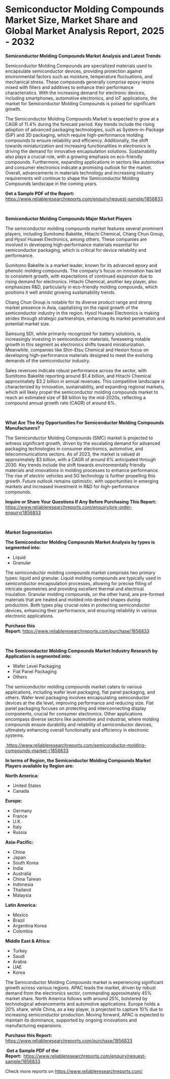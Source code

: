 <p><h1>Semiconductor Molding Compounds Market Size, Market Share and Global Market Analysis Report, 2025 - 2032</h1></p><p><strong>Semiconductor Molding Compounds Market Analysis and Latest Trends</strong></p>
<p><p>Semiconductor Molding Compounds are specialized materials used to encapsulate semiconductor devices, providing protection against environmental factors such as moisture, temperature fluctuations, and mechanical stress. These compounds generally comprise epoxy resins mixed with fillers and additives to enhance their performance characteristics. With the increasing demand for electronic devices, including smartphones, automotive electronics, and IoT applications, the market for Semiconductor Molding Compounds is poised for significant growth.</p><p>The Semiconductor Molding Compounds Market is expected to grow at a CAGR of 11.4% during the forecast period. Key trends include the rising adoption of advanced packaging technologies, such as System-in-Package (SiP) and 3D packaging, which require high-performance molding compounds to ensure reliability and efficiency. Additionally, the shift towards miniaturization and increasing functionalities in electronics is driving the demand for innovative encapsulation solutions. Sustainability also plays a crucial role, with a growing emphasis on eco-friendly compounds. Furthermore, expanding applications in sectors like automotive and consumer electronics indicate a promising outlook for the market. Overall, advancements in materials technology and increasing industry requirements will continue to shape the Semiconductor Molding Compounds landscape in the coming years.</p></p>
<p><strong>Get a Sample PDF of the Report:&nbsp;</strong> <a href="https://www.reliableresearchreports.com/enquiry/request-sample/1856833?utm_campaign=3111&utm_medium=2&utm_source=Github&utm_content=ia&utm_term=27032025&utm_id=semiconductor-molding-compounds">https://www.reliableresearchreports.com/enquiry/request-sample/1856833</a></p>
<p>&nbsp;</p>
<p><strong>Semiconductor Molding Compounds Major Market Players</strong></p>
<p><p>The semiconductor molding compounds market features several prominent players, including Sumitomo Bakelite, Hitachi Chemical, Chang Chun Group, and Hysol Huawei Electronics, among others. These companies are involved in developing high-performance materials essential for semiconductor packaging, which is critical for device reliability and performance.</p><p>Sumitomo Bakelite is a market leader, known for its advanced epoxy and phenolic molding compounds. The company's focus on innovation has led to consistent growth, with expectations of continued expansion due to rising demand for electronics. Hitachi Chemical, another key player, also emphasizes R&D, particularly in eco-friendly molding compounds, which positions it well amidst growing sustainability trends.</p><p>Chang Chun Group is notable for its diverse product range and strong market presence in Asia, capitalizing on the rapid growth of the semiconductor industry in the region. Hysol Huawei Electronics is making strides through strategic partnerships, enhancing its market penetration and potential market size.</p><p>Samsung SDI, while primarily recognized for battery solutions, is increasingly investing in semiconductor materials, foreseeing notable growth in this segment as electronics shifts toward miniaturization. Meanwhile, companies like Shin-Etsu Chemical and Hexion focus on developing high-performance materials designed to meet the evolving demands of the semiconductor industry.</p><p>Sales revenues indicate robust performance across the sector, with Sumitomo Bakelite reporting around $1.4 billion, and Hitachi Chemical approximately $3.2 billion in annual revenues. This competitive landscape is characterized by innovation, sustainability, and expanding regional markets, which will likely propel the semiconductor molding compounds market to reach an estimated size of $8 billion by the mid-2020s, reflecting a compound annual growth rate (CAGR) of around 6%.</p></p>
<p>&nbsp;</p>
<p><strong>What Are The Key Opportunities For Semiconductor Molding Compounds Manufacturers?</strong></p>
<p><p>The Semiconductor Molding Compounds (SMC) market is projected to witness significant growth, driven by the escalating demand for advanced packaging technologies in consumer electronics, automotive, and telecommunications sectors. As of 2023, the market is valued at approximately $3 billion, with a CAGR of around 6% anticipated through 2030. Key trends include the shift towards environmentally friendly materials and innovations in molding processes to enhance performance. The rise of electric vehicles and 5G technology is further propelling this growth. Future outlook remains optimistic, with opportunities in emerging markets and increased investment in R&D for high-performance compounds.</p></p>
<p><strong>Inquire or Share Your Questions If Any Before Purchasing This Report:</strong> <a href="https://www.reliableresearchreports.com/enquiry/pre-order-enquiry/1856833?utm_campaign=3111&utm_medium=2&utm_source=Github&utm_content=ia&utm_term=27032025&utm_id=semiconductor-molding-compounds">https://www.reliableresearchreports.com/enquiry/pre-order-enquiry/1856833</a></p>
<p>&nbsp;</p>
<p><strong>Market Segmentation</strong></p>
<p><strong>The Semiconductor Molding Compounds Market Analysis by types is segmented into:</strong></p>
<p><ul><li>Liquid</li><li>Granular</li></ul></p>
<p><p>The semiconductor molding compounds market comprises two primary types: liquid and granular. Liquid molding compounds are typically used in semiconductor encapsulation processes, allowing for precise filling of intricate geometries and providing excellent thermal and electrical insulation. Granular molding compounds, on the other hand, are pre-formed materials that are heated and molded into desired shapes during production. Both types play crucial roles in protecting semiconductor devices, enhancing their performance, and ensuring reliability in various electronic applications.</p></p>
<p><strong>Purchase this Report:&nbsp;</strong><a href="https://www.reliableresearchreports.com/purchase/1856833?utm_campaign=3111&utm_medium=2&utm_source=Github&utm_content=ia&utm_term=27032025&utm_id=semiconductor-molding-compounds">https://www.reliableresearchreports.com/purchase/1856833</a></p>
<p>&nbsp;</p>
<p><strong>The Semiconductor Molding Compounds Market Industry Research by Application is segmented into:</strong></p>
<p><ul><li>Wafer Level Packaging</li><li>Flat Panel Packaging</li><li>Others</li></ul></p>
<p><p>The semiconductor molding compounds market caters to various applications, including wafer level packaging, flat panel packaging, and others. Wafer level packaging involves encapsulating semiconductor devices at the die level, improving performance and reducing size. Flat panel packaging focuses on protecting and interconnecting display components, crucial for consumer electronics. Other applications encompass diverse sectors like automotive and industrial, where molding compounds ensure durability and reliability of semiconductor devices, ultimately enhancing overall functionality and efficiency in electronic systems.</p></p>
<p><a href="https://www.reliableresearchreports.com/semiconductor-molding-compounds-market-r1856833?utm_campaign=3111&utm_medium=2&utm_source=Github&utm_content=ia&utm_term=27032025&utm_id=semiconductor-molding-compounds">&nbsp;https://www.reliableresearchreports.com/semiconductor-molding-compounds-market-r1856833</a></p>
<p><strong>In terms of Region, the Semiconductor Molding Compounds Market Players available by Region are:</strong></p>
<p>
    <p> <strong> North America: </strong>
        <ul>
            <li>United States</li>
            <li>Canada</li>
        </ul>
        </p> 
    <p> <strong> Europe: </strong>
        <ul>
            <li>Germany</li>
            <li>France</li>
            <li>U.K.</li>
            <li>Italy</li>
            <li>Russia</li>
        </ul>
        </p> 
    <p> <strong> Asia-Pacific: </strong>
        <ul>
            <li>China</li>
            <li>Japan</li>
            <li>South Korea</li>
            <li>India</li>
            <li>Australia</li>
            <li>China Taiwan</li>
            <li>Indonesia</li>
            <li>Thailand</li>
            <li>Malaysia</li>
        </ul>
        </p> 
    <p> <strong> Latin America: </strong>
        <ul>
            <li>Mexico</li>
            <li>Brazil</li>
            <li>Argentina Korea</li>
            <li>Colombia</li>
        </ul>
        </p> 
    <p> <strong> Middle East & Africa: </strong>
        <ul>
            <li>Turkey</li>
            <li>Saudi</li>
            <li>Arabia</li>
            <li>UAE</li>
            <li>Korea</li>
        </ul>
    </p>
    </p>
<p><p>The Semiconductor Molding Compounds market is experiencing significant growth across various regions. APAC leads the market, driven by robust demand from the electronics sector, commanding approximately 45% market share. North America follows with around 25%, bolstered by technological advancements and automotive applications. Europe holds a 20% share, while China, as a key player, is projected to capture 10% due to increasing semiconductor production. Moving forward, APAC is expected to maintain its dominance, supported by ongoing innovations and manufacturing expansions.</p></p>
<p><strong>Purchase this Report: </strong><a href="https://www.reliableresearchreports.com/purchase/1856833?utm_campaign=3111&utm_medium=2&utm_source=Github&utm_content=ia&utm_term=27032025&utm_id=semiconductor-molding-compounds">https://www.reliableresearchreports.com/purchase/1856833</a></p>
<p>&nbsp;<strong>Get a Sample PDF of the Report:&nbsp;&nbsp;</strong><a href="https://www.reliableresearchreports.com/enquiry/request-sample/1856833?utm_campaign=3111&utm_medium=2&utm_source=Github&utm_content=ia&utm_term=27032025&utm_id=semiconductor-molding-compounds">https://www.reliableresearchreports.com/enquiry/request-sample/1856833</a></p>
<p><strong></strong></p>
<p>Check more reports on <a href="https://www.reliableresearchreports.com/?utm_campaign=3111&utm_medium=2&utm_source=Github&utm_content=ia&utm_term=27032025&utm_id=semiconductor-molding-compounds">https://www.reliableresearchreports.com/</a></p>